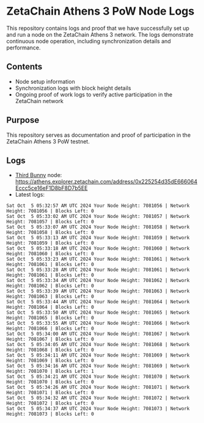 # ZetaChain Athens 3 PoW Node Logs
This repository contains logs and proof that we have successfully set up and run a node on the ZetaChain Athens 3 network. The logs demonstrate continuous node operation, including synchronization details and performance.

## Contents
- Node setup information
- Synchronization logs with block height details
- Ongoing proof of work logs to verify active participation in the ZetaChain network

## Purpose
This repository serves as documentation and proof of participation in the ZetaChain Athens 3 PoW testnet.

## Logs

- [Third Bunny](https://thirdbunny.xyz/) node: https://athens.explorer.zetachain.com/address/0x225254d35dE666064Eccc5ce16eF1D8bF8D7b5EE
- Latest logs:
```
Sat Oct  5 05:32:57 AM UTC 2024 Your Node Height: 7081056 | Network Height: 7081056 | Blocks Left: 0
Sat Oct  5 05:33:02 AM UTC 2024 Your Node Height: 7081057 | Network Height: 7081057 | Blocks Left: 0
Sat Oct  5 05:33:07 AM UTC 2024 Your Node Height: 7081058 | Network Height: 7081058 | Blocks Left: 0
Sat Oct  5 05:33:13 AM UTC 2024 Your Node Height: 7081059 | Network Height: 7081059 | Blocks Left: 0
Sat Oct  5 05:33:18 AM UTC 2024 Your Node Height: 7081060 | Network Height: 7081060 | Blocks Left: 0
Sat Oct  5 05:33:23 AM UTC 2024 Your Node Height: 7081061 | Network Height: 7081061 | Blocks Left: 0
Sat Oct  5 05:33:28 AM UTC 2024 Your Node Height: 7081061 | Network Height: 7081061 | Blocks Left: 0
Sat Oct  5 05:33:34 AM UTC 2024 Your Node Height: 7081062 | Network Height: 7081062 | Blocks Left: 0
Sat Oct  5 05:33:39 AM UTC 2024 Your Node Height: 7081063 | Network Height: 7081063 | Blocks Left: 0
Sat Oct  5 05:33:44 AM UTC 2024 Your Node Height: 7081064 | Network Height: 7081064 | Blocks Left: 0
Sat Oct  5 05:33:50 AM UTC 2024 Your Node Height: 7081065 | Network Height: 7081065 | Blocks Left: 0
Sat Oct  5 05:33:55 AM UTC 2024 Your Node Height: 7081066 | Network Height: 7081066 | Blocks Left: 0
Sat Oct  5 05:34:00 AM UTC 2024 Your Node Height: 7081067 | Network Height: 7081067 | Blocks Left: 0
Sat Oct  5 05:34:05 AM UTC 2024 Your Node Height: 7081068 | Network Height: 7081068 | Blocks Left: 0
Sat Oct  5 05:34:11 AM UTC 2024 Your Node Height: 7081069 | Network Height: 7081069 | Blocks Left: 0
Sat Oct  5 05:34:16 AM UTC 2024 Your Node Height: 7081069 | Network Height: 7081070 | Blocks Left: 1
Sat Oct  5 05:34:21 AM UTC 2024 Your Node Height: 7081070 | Network Height: 7081070 | Blocks Left: 0
Sat Oct  5 05:34:26 AM UTC 2024 Your Node Height: 7081071 | Network Height: 7081071 | Blocks Left: 0
Sat Oct  5 05:34:32 AM UTC 2024 Your Node Height: 7081072 | Network Height: 7081072 | Blocks Left: 0
Sat Oct  5 05:34:37 AM UTC 2024 Your Node Height: 7081073 | Network Height: 7081073 | Blocks Left: 0
```
